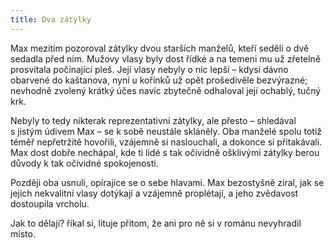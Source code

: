 ```yaml
---
title: Dva zátylky
---
```


Max mezitím pozoroval zátylky dvou starších manželů, kteří seděli o dvě sedadla před ním. Mužovy vlasy byly dost řídké a na temeni mu už zřetelně prosvítala počínající pleš. Její vlasy nebyly o nic lepší – kdysi dávno obarvené do kaštanova, nyní u kořínků už opět prošedivěle bezvýrazné; nevhodně zvolený krátký účes navíc zbytečně odhaloval její ochablý, tučný krk.

Nebyly to tedy nikterak reprezentativní zátylky, ale přesto – shledával s jistým údivem Max – se k sobě neustále skláněly. Oba manželé spolu totiž téměř nepřetržitě hovořili, vzájemně si naslouchali, a dokonce si přitakávali. Max dost dobře nechápal, kde ti lidé s tak očividně ošklivými zátylky berou důvody k tak očividné spokojenosti.

Později oba usnuli, opírajíce se o sebe hlavami. Max bezostyšně zíral, jak se jejich nekvalitní vlasy dotýkají a vzájemně proplétají, a jeho zvědavost dostoupila vrcholu.

Jak to dělají? říkal si, lituje přitom, že ani pro ně si v románu nevyhradil místo.

